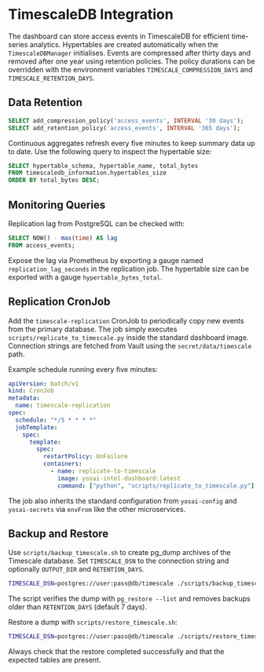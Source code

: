 # TimescaleDB Integration

The dashboard can store access events in TimescaleDB for efficient time-series
analytics. Hypertables are created automatically when the `TimescaleDBManager`
initialises. Events are compressed after thirty days and removed after one
year using retention policies. The policy durations can be overridden with the
environment variables `TIMESCALE_COMPRESSION_DAYS` and
`TIMESCALE_RETENTION_DAYS`.


## Data Retention

```sql
SELECT add_compression_policy('access_events', INTERVAL '30 days');
SELECT add_retention_policy('access_events', INTERVAL '365 days');
```

Continuous aggregates refresh every five minutes to keep summary data up to
date. Use the following query to inspect the hypertable size:

```sql
SELECT hypertable_schema, hypertable_name, total_bytes
FROM timescaledb_information.hypertables_size
ORDER BY total_bytes DESC;
```

## Monitoring Queries

Replication lag from PostgreSQL can be checked with:

```sql
SELECT NOW() - max(time) AS lag
FROM access_events;
```

Expose the lag via Prometheus by exporting a gauge named
`replication_lag_seconds` in the replication job. The hypertable size can be
exported with a gauge `hypertable_bytes_total`.

## Replication CronJob

Add the `timescale-replication` CronJob to periodically copy new events from the
primary database. The job simply executes `scripts/replicate_to_timescale.py`
inside the standard dashboard image. Connection strings are fetched from Vault
using the `secret/data/timescale` path.

Example schedule running every five minutes:

```yaml
apiVersion: batch/v1
kind: CronJob
metadata:
  name: timescale-replication
spec:
  schedule: "*/5 * * * *"
  jobTemplate:
    spec:
      template:
        spec:
          restartPolicy: OnFailure
          containers:
            - name: replicate-to-timescale
              image: yosai-intel-dashboard:latest
              command: ["python", "scripts/replicate_to_timescale.py"]
```

The job also inherits the standard configuration from `yosai-config` and `yosai-secrets` via `envFrom` like the other microservices.

## Backup and Restore

Use `scripts/backup_timescale.sh` to create pg_dump archives of the Timescale database. Set `TIMESCALE_DSN` to the connection string and optionally `OUTPUT_DIR` and `RETENTION_DAYS`.

```bash
TIMESCALE_DSN=postgres://user:pass@db/timescale ./scripts/backup_timescale.sh
```

The script verifies the dump with `pg_restore --list` and removes backups older than `RETENTION_DAYS` (default 7 days).

Restore a dump with `scripts/restore_timescale.sh`:

```bash
TIMESCALE_DSN=postgres://user:pass@db/timescale ./scripts/restore_timescale.sh backups/timescale_20240101_120000.dump
```

Always check that the restore completed successfully and that the expected tables are present.

